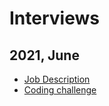 # Interviews

## 2021, June

- [Job Description](./assets/2021-remote/job-description.pdf)
- [Coding challenge](https://github.com/NoriSte/remotecom-fe-code-exercise-2021)
